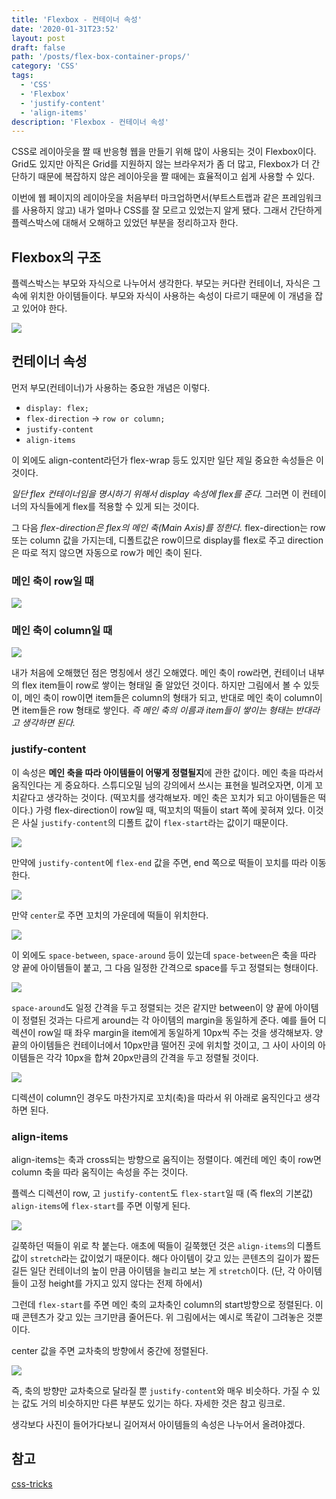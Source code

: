 ```yaml
---
title: 'Flexbox - 컨테이너 속성'
date: '2020-01-31T23:52'
layout: post
draft: false
path: '/posts/flex-box-container-props/'
category: 'CSS'
tags:
  - 'CSS'
  - 'Flexbox'
  - 'justify-content'
  - 'align-items'
description: 'Flexbox - 컨테이너 속성'
---
```


CSS로 레이아웃을 짤 때 반응형 웹을 만들기 위해 많이 사용되는 것이 Flexbox이다. Grid도 있지만 아직은 Grid를 지원하지 않는 브라우저가 좀 더 많고, Flexbox가 더 간단하기 때문에 복잡하지 않은 레이아웃을 짤 때에는 효율적이고 쉽게 사용할 수 있다.

이번에 웹 페이지의 레이아웃을 처음부터 마크업하면서(부트스트랩과 같은 프레임워크를 사용하지 않고) 내가 얼마나 CSS를 잘 모르고 있었는지 알게 됐다. 그래서 간단하게 플렉스박스에 대해서 오해하고 있었던 부분을 정리하고자 한다.

## Flexbox의 구조

플렉스박스는 부모와 자식으로 나누어서 생각한다. 부모는 커다란 컨테이너, 자식은 그 속에 위치한 아이템들이다. 부모와 자식이 사용하는 속성이 다르기 때문에 이 개념을 잡고 있어야 한다.

![](./1.png)

## 컨테이너 속성

먼저 부모(컨테이너)가 사용하는 중요한 개념은 이렇다.

- `display: flex;`
- `flex-direction` → `row or column;`
- `justify-content`
- `align-items`

이 외에도 align-content라던가 flex-wrap 등도 있지만 일단 제일 중요한 속성들은 이것이다.

_일단 flex 컨테이너임을 명시하기 위해서 display 속성에 flex를 준다._ 그러면 이 컨테이너의 자식들에게 flex를 적용할 수 있게 되는 것이다.

그 다음 _flex-direction은 flex의 메인 축(Main Axis)를 정한다._ flex-direction는 row 또는 column 값을 가지는데, 디폴트값은 row이므로 display를 flex로 주고 direction은 따로 적지 않으면 자동으로 row가 메인 축이 된다.

### 메인 축이 row일 때

![](./2.png)

### 메인 축이 column일 때

![](./3.png)

내가 처음에 오해했던 점은 명칭에서 생긴 오해였다. 메인 축이 row라면, 컨테이너 내부의 flex item들이 row로 쌓이는 형태일 줄 알았던 것이다. 하지만 그림에서 볼 수 있듯이, 메인 축이 row이면 item들은 column의 형태가 되고, 반대로 메인 축이 column이면 item들은 row 형태로 쌓인다. _즉 메인 축의 이름과 item들이 쌓이는 형태는 반대라고 생각하면 된다._

### justify-content

이 속성은 **메인 축을 따라 아이템들이 어떻게 정렬될지**에 관한 값이다. 메인 축을 따라서 움직인다는 게 중요하다. 스튜디오밀 님의 강의에서 쓰시는 표현을 빌려오자면, 이게 꼬치같다고 생각하는 것이다. (떡꼬치를 생각해보자. 메인 축은 꼬치가 되고 아이템들은 떡이다.) 가령 flex-direction이 row일 때, 떡꼬치의 떡들이 start 쪽에 꽂혀져 있다. 이것은 사실 `justify-content`의 디폴트 값이 `flex-start`라는 값이기 때문이다.

![](./2.png)

만약에 `justify-content`에 `flex-end` 값을 주면, end 쪽으로 떡들이 꼬치를 따라 이동한다.

![](./4.png)

만약 `center`로 주면 꼬치의 가운데에 떡들이 위치한다.

![](./5.png)

이 외에도 `space-between`, `space-around` 등이 있는데 `space-between`은 축을 따라 양 끝에 아이템들이 붙고, 그 다음 일정한 간격으로 space를 두고 정렬되는 형태이다.

![](./6.png)

`space-around`도 일정 간격을 두고 정렬되는 것은 같지만 between이 양 끝에 아이템이 정렬된 것과는 다르게 around는 각 아이템의 margin을 동일하게 준다. 예를 들어 디렉션이 row일 때 좌우 margin을 item에게 동일하게 10px씩 주는 것을 생각해보자. 양 끝의 아이템들은 컨테이너에서 10px만큼 떨어진 곳에 위치할 것이고, 그 사이 사이의 아이템들은 각각 10px을 합쳐 20px만큼의 간격을 두고 정렬될 것이다.

![](./7.png)

디렉션이 column인 경우도 마찬가지로 꼬치(축)을 따라서 위 아래로 움직인다고 생각하면 된다.

### align-items

align-items는 축과 cross되는 방향으로 움직이는 정렬이다. 예컨테 메인 축이 row면 column 축을 따라 움직이는 속성을 주는 것이다.

플렉스 디렉션이 row, 고 `justify-content`도 `flex-start`일 때 (즉 flex의 기본값) `align-items`에 `flex-start`를 주면 이렇게 된다.

![](./8.png)

길쭉하던 떡들이 위로 착 붙는다. 애초에 떡들이 길쭉했던 것은 `align-items`의 디폴트 값이 `stretch`라는 값이었기 때문이다. 해다 아이템이 갖고 있는 콘텐츠의 길이가 짧든 길든 일단 컨테이너의 높이 만큼 아이템을 늘리고 보는 게 `stretch`이다. (단, 각 아이템들이 고정 height를 가지고 있지 않다는 전제 하에서)

그런데 `flex-start`를 주면 메인 축의 교차축인 column의 start방향으로 정렬된다. 이 때 콘텐츠가 갖고 있는 크기만큼 줄어든다. 위 그림에서는 예시로 똑같이 그려놓은 것뿐이다.

center 값을 주면 교차축의 방향에서 중간에 정렬된다.

![](./9.png)

즉, 축의 방향만 교차축으로 달라질 뿐 `justify-content`와 매우 비슷하다. 가질 수 있는 값도 거의 비슷하지만 다른 부분도 있기는 하다. 자세한 것은 참고 링크로.

생각보다 사진이 들어가다보니 길어져서 아이템들의 속성은 나누어서 올려야겠다.

## 참고

[css-tricks](https://css-tricks.com/snippets/css/a-guide-to-flexbox/)
